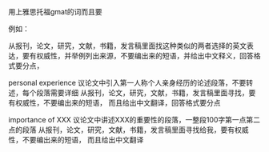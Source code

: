 用上雅思托福gmat的词而且要

例如：


从报刊，论文，研究，文献，书籍，发言稿里面找这种类似的两者选择的英文表达，要有权威性，并举例列出来源，不要编出来的短语，并给出中文释义，回答格式要分点，

personal experience
议论文中引入第一人称个人亲身经历的论述段落，不要转述，每个段落需要详细
从报刊，论文，研究，文献，书籍，发言稿里面寻找，要有权威性，不要编出来的短语，
而且给出中文翻译，回答格式要分点

importance of  XXX
议论文中讲述XXX的重要性的段落，一整段100字第一点第二点的段落
从报刊，论文，研究，文献，书籍，发言稿里面寻找给我，要有权威性，不要编出来的短语，
而且给出中文翻译
